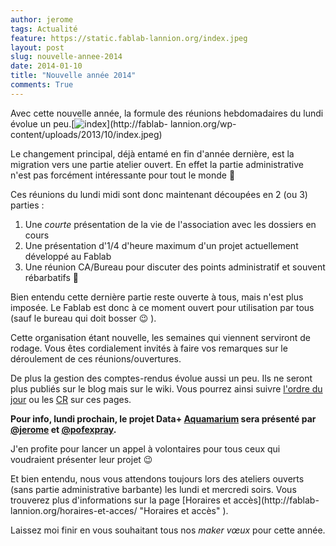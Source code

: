 ```yaml
---
author: jerome
tags: Actualité
feature: https://static.fablab-lannion.org/index.jpeg
layout: post
slug: nouvelle-annee-2014
date: 2014-01-10
title: "Nouvelle année 2014"
comments: True
---
```

Avec cette nouvelle année, la formule des réunions hebdomadaires du lundi
évolue un
peu.[![index](https://static.fablab-lannion.org/index-150x150.jpeg)](http://fablab-
lannion.org/wp-content/uploads/2013/10/index.jpeg)

Le changement principal, déjà entamé en fin d'année dernière, est la migration
vers une partie atelier ouvert. En effet la partie administrative n'est pas
forcément intéressante pour tout le monde 🙂

Ces réunions du lundi midi sont donc maintenant découpées en 2 (ou 3) parties
:

  1. Une _courte_ présentation de la vie de l'association avec les dossiers en cours
  2. Une présentation d'1/4 d'heure maximum d'un projet actuellement développé au Fablab
  3. Une réunion CA/Bureau pour discuter des points administratif et souvent rébarbatifs 🙂

Bien entendu cette dernière partie reste ouverte à tous, mais n'est plus
imposée. Le Fablab est donc à ce moment ouvert pour utilisation par tous (sauf
le bureau qui doit bosser 😉 ).

Cette organisation étant nouvelle, les semaines qui viennent serviront de
rodage. Vous êtes cordialement invités à faire vos remarques sur le
déroulement de ces réunions/ouvertures.

De plus la gestion des comptes-rendus évolue aussi un peu. Ils ne seront plus
publiés sur le blog mais sur le wiki. Vous pourrez ainsi suivre [l'ordre du
jour](/wiki/index.php?title=Ordre_du_jour) ou les [CR](Compte_Rendu_Hebdo) sur
ces pages.

**Pour info, lundi prochain, le projet Data+ [Aquamarium](http://fablab-lannion.org/wiki/index.php?title=AquaMarium) sera présenté par [@jerome](http://fablab-lannion.org/membres/jerome/) et [@pofexpray](http://fablab-lannion.org/membres/pofexpray/).**

J'en profite pour lancer un appel à volontaires pour tous ceux qui voudraient
présenter leur projet 😉

Et bien entendu, nous vous attendons toujours lors des ateliers ouverts (sans
partie administrative barbante) les lundi et mercredi soirs. Vous trouverez
plus d'informations sur la page [Horaires et accès](http://fablab-
lannion.org/horaires-et-acces/ "Horaires et accès" ).

Laissez moi finir en vous souhaitant tous nos _maker vœux_ pour cette année.
